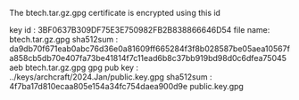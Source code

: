 The  btech.tar.gz.gpg certificate is encrypted using this id

 key id : 3BF0637B309DF75E3E750982FB2B838866646D54
 file name: btech.tar.gz.gpg
 sha512sum : da9db70f671eab0abc76d36e0a81609ff665284f3f8b028587be05aea10567fa858cb5db70e407fa73be41814f7c11ead6b8c37bb919bd98d0c6dfea75045aeb  btech.tar.gz.gpg
 gpg pub key : ../keys/archcraft/2024.Jan/public.key.gpg
 sha512sum : 4f7ba17d810ecaa805e154a34fc754daea900d9e  public.key.gpg

